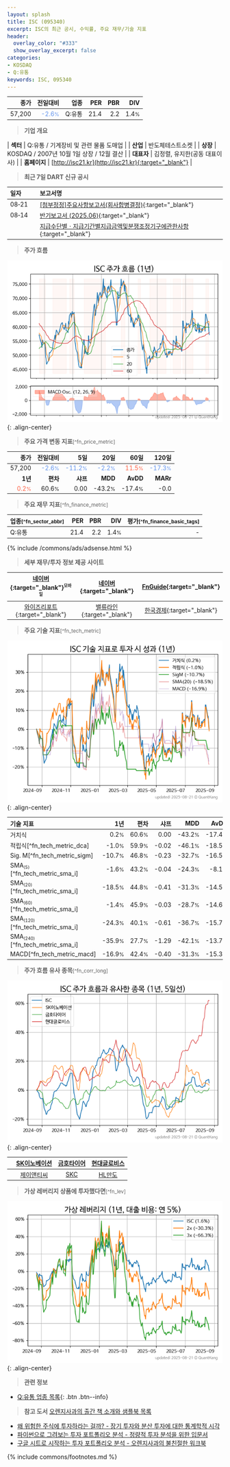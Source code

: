 ```yaml
---
layout: splash
title: ISC (095340)
excerpt: ISC의 최근 공시, 수익률, 주요 재무/기술 지표
header:
  overlay_color: "#333"
  show_overlay_excerpt: false
categories:
- KOSDAQ
- Q:유통
keywords: ISC, 095340
---
```


| **종가** | **전일대비** | **업종** | **PER** | **PBR** | **DIV** |
| -------: | -----------: | -------: | ------: | ------: | ------: |
| 57,200 | <span style="color: cornflowerblue">-2.6<small>%</small></span> | Q:유통 | 21.4 | 2.2 | 1.4<small>%</small> |

<!-- more -->


> **기업 개요**<a id="company"></a>

| <span style="white-space:nowrap;">**섹터**</span> | Q:유통 / 기계장비 및 관련 물품 도매업 |
| <span style="white-space:nowrap;">**산업**</span> | 반도체테스트소켓 |
| <span style="white-space:nowrap;">**상장**</span> | KOSDAQ / 2007년 10월 1일 상장 / 12월 결산 |
| <span style="white-space:nowrap;">**대표자**</span> | 김정렬, 유지한(공동 대표이사) |
| <span style="white-space:nowrap;">**홈페이지**</span> | [http://isc21.kr](http://isc21.kr){:target="_blank"} |


> **최근 7일 DART 신규 공시**<a id="dart"></a>

| **일자** |      | **보고서명** |
| :------- | :--- | :----------- |
| 08&#x2011;21 | | [[첨부정정]주요사항보고서(회사합병결정)](https://dart.fss.or.kr/dsaf001/main.do?rcpNo=20250821000367){:target="_blank"} |
| 08&#x2011;14 | | [반기보고서 (2025.06)](https://dart.fss.or.kr/dsaf001/main.do?rcpNo=20250814000396){:target="_blank"} |
|  | | [지급수단별ㆍ지급기간별지급금액및분쟁조정기구에관한사항](https://dart.fss.or.kr/dsaf001/main.do?rcpNo=20250814000272){:target="_blank"} |


> **주가 흐름**<a id="price"></a>

![095340](/stock/images/095340.png){: .align-center}


> **주요 가격 변동 지표**<small>[^fn_price_metric]</small>

| **종가** | **전일대비** | **5일** | **20일** | **60일** | **120일** |
| -------: | -----------: | ------: | -------: | -------: | --------: |
| 57,200 | <span style="color: cornflowerblue">-2.6<small>%</small></span> | <span style="color: cornflowerblue">-11.2<small>%</small></span> | <span style="color: cornflowerblue">-2.2<small>%</small></span> | <span style="color: tomato">11.5<small>%</small></span> | <span style="color: cornflowerblue">-17.3<small>%</small></span> |
| **1년** | **편차** | **샤프** | **MDD** | **AvDD** | **MARr** |
| <span style="color: tomato">0.2<small>%</small></span> | 60.6<small>%</small> | 0.00 | -43.2<small>%</small> | -17.4<small>%</small> | -0.0 |


> **주요 재무 지표**<small>[^fn_finance_metric]</small>

| **업종**<small>[^fn_sector_abbr]</small> | **PER** | **PBR** | **DIV** | **평가**<small>[^fn_finance_basic_tags]</small> |
| :--------------------------------------- | ------: | ------: | ------: | ----------------------------------------------: |
| Q:유통 | 21.4 | 2.2 | 1.4<small>%</small> | - |



{% include /commons/ads/adsense.html %}

> **세부 재무/투자 정보 제공 사이트**

| [네이버](https://m.stock.naver.com/domestic/stock/095340/finance/summary){:target="_blank"}<sup><small>모바일</small></sup> | [네이버](https://finance.naver.com/item/coinfo.naver?code=095340){:target="_blank"} | [FnGuide](https://comp.fnguide.com/SVO2/ASP/SVD_Invest.asp?gicode=A095340&MenuYn=Y){:target="_blank"} |
| :---: | :---: | :---: |
| [와이즈리포트](https://comp.wisereport.co.kr/company/c1040001.aspx?cmp_cd=095340){:target="_blank"} | [밸류라인](https://www.valueline.co.kr/finance/summary/095340){:target="_blank"} | [한국경제](https://markets.hankyung.com/stock/095340/financial-summary){:target="_blank"} |


> **주요 기술 지표**<small>[^fn_tech_metric]</small>


![095340](/stock/images/095340_tech.png){: .align-center}

| **기술 지표** | **1년** | **편차** | **샤프** | **MDD** | **AvDD** |
| :------------ | ------: | -----------: | -------: | ------: | -------: |
| 거치식 | 0.2<small>%</small> | 60.6<small>%</small> | 0.00 | -43.2<small>%</small> | -17.4<small>%</small> |
| 적립식[^fn_tech_metric_dca] | -1.0<small>%</small> | 59.9<small>%</small> | -0.02 | -46.1<small>%</small> | -18.5<small>%</small> |
| Sig. M[^fn_tech_metric_sigm] | -10.7<small>%</small> | 46.8<small>%</small> | -0.23 | -32.7<small>%</small> | -16.5<small>%</small> |
| SMA<small><sub>(5)</sub></small>[^fn_tech_metric_sma_i] | -1.6<small>%</small> | 43.2<small>%</small> | -0.04 | -24.3<small>%</small> | -8.1<small>%</small> |
| SMA<small><sub>(20)</sub></small>[^fn_tech_metric_sma_i] | -18.5<small>%</small> | 44.8<small>%</small> | -0.41 | -31.3<small>%</small> | -14.5<small>%</small> |
| SMA<small><sub>(60)</sub></small>[^fn_tech_metric_sma_i] | -1.4<small>%</small> | 45.9<small>%</small> | -0.03 | -28.7<small>%</small> | -14.6<small>%</small> |
| SMA<small><sub>(120)</sub></small>[^fn_tech_metric_sma_i] | -24.3<small>%</small> | 40.1<small>%</small> | -0.61 | -36.7<small>%</small> | -15.7<small>%</small> |
| SMA<small><sub>(240)</sub></small>[^fn_tech_metric_sma_i] | -35.9<small>%</small> | 27.7<small>%</small> | -1.29 | -42.1<small>%</small> | -13.7<small>%</small> |
| MACD[^fn_tech_metric_macd] | -16.9<small>%</small> | 42.4<small>%</small> | -0.40 | -31.3<small>%</small> | -15.3<small>%</small> |


> **주가 흐름 유사 종목**<a id="corr"></a><small>[^fn_corr_long]</small>

![095340](/stock/images/095340_corr.png){: .align-center}

|       | [SK이노베이션](/096770/) | [금호타이어](/073240/) | [현대글로비스](/086280/) |
| :---: | :------------------------------------: | :------------------------------------: | :------------------------------------: |
|       | [제이앤티씨](/204270/) | [SKC](/011790/) | [HL만도](/204320/) |


> **가상 레버리지 상품에 투자했다면**<a id="2x"></a><small>[^fn_lev]</small>

![095340](/stock/images/095340_2x.png){: .align-center}


> **관련 정보**

- [Q:유통 업종 목록](/stats/sector/kosdaq_업종_유통_종목/){: .btn .btn--info}

> **참고 도서** [오렌지사과의 출간 책 소개와 샘플북 목록](https://kongdori.tistory.com/691)

- [왜 위험한 주식에 투자하라는 걸까? - 장기 투자와 분산 투자에 대한 통계학적 시각](https://kongdori.tistory.com/421)
- [파이썬으로 그려보는 투자 포트폴리오 분석  - 정량적 투자 분석을 위한 입문서](https://kongdori.tistory.com/643)
- [구글 시트로 시작하는 투자 포트폴리오 분석 - 오렌지사과의 불친절한 워크북](https://kongdori.tistory.com/449)


{% include commons/footnotes.md %}